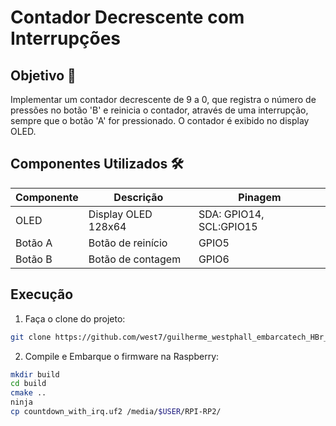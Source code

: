 # Contador Decrescente com Interrupções

## Objetivo 🎯

Implementar um contador decrescente de 9 a 0, que registra o número de pressões no botão 'B' e reinicia o contador, através de uma interrupção, sempre que o botão 'A' for pressionado. O contador é exibido no display OLED.

## Componentes Utilizados 🛠️

| Componente | Descrição           | Pinagem                 |
| ---------- | ------------------- | ----------------------- |
| OLED       | Display OLED 128x64 | SDA: GPIO14, SCL:GPIO15 |
| Botão A    | Botão de reinício   | GPIO5                   |
| Botão B    | Botão de contagem   | GPIO6                   |

## Execução     

1. Faça o clone do projeto:

```bash
git clone https://github.com/west7/guilherme_westphall_embarcatech_HBr_2025.git
```

2. Compile e Embarque o firmware na Raspberry:

```bash
mkdir build
cd build
cmake ..
ninja
cp countdown_with_irq.uf2 /media/$USER/RPI-RP2/
```